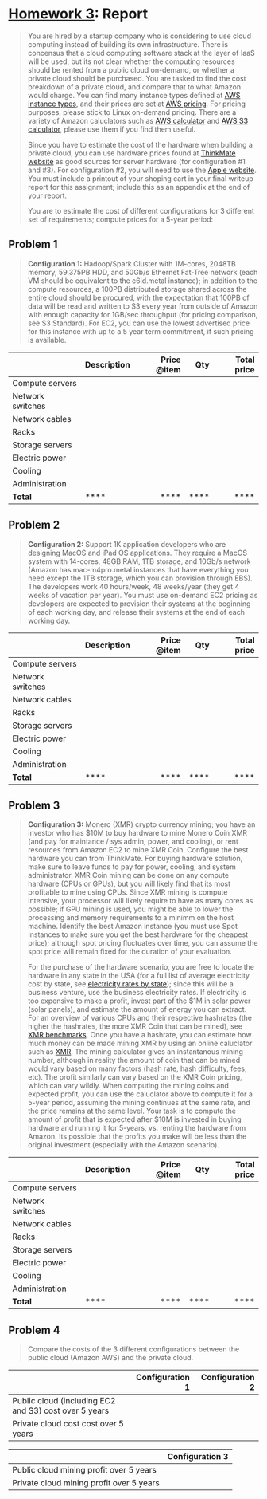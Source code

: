 # [Homework 3](https://github.com/hanggrian/IIT-CS553/blob/assets/assignments/hw3.pdf): Report

> You are hired by a startup company who is considering to use cloud computing
  instead of building its own infrastructure. There is concensus that a cloud
  computing software stack at the layer of IaaS will be used, but its not clear
  whether the computing resources should be rented from a public cloud
  on-demand, or whether a private cloud should be purchased. You are tasked to
  find the cost breakdown of a private cloud, and compare that to what Amazon
  would charge. You can find many instance types defined at [AWS instance types](http://aws.amazon.com/ec2/instance-types/),
  and their prices are set at [AWS pricing](http://aws.amazon.com/ec2/pricing/).
  For pricing purposes, please stick to Linux on-demand pricing. There are a
  variety of Amazon caluclators such as [AWS calculator](https://calculator.aws/#/)
  and [AWS S3 calculator](https://calculator.aws/#/createCalculator/S3), please
  use them if you find them useful.
>
> Since you have to estimate the cost of the hardware when building a private
  cloud, you can use hardware prices found at [ThinkMate website](https://www.thinkmate.com)
  as good sources for server hardware (for configuration #1 and #3). For
  configuration #2, you will need to use the [Apple website](https://www.apple.com/mac-mini/).
  You must include a printout of your shoping cart in your final writeup report
  for this assignment; include this as an appendix at the end of your report.
>
> You are to estimate the cost of different configurations for 3 different set
  of requirements; compute prices for a 5-year period:

## Problem 1

> **Configuration 1:** Hadoop/Spark Cluster with 1M-cores, 2048TB memory,
  59.375PB HDD, and 50Gb/s Ethernet Fat-Tree network (each VM should be
  equivalent to the c6id.metal instance); in addition to the compute resources,
  a 100PB distributed storage shared across the entire cloud should be procured,
  with the expectation that 100PB of data will be read and written to S3 every
  year from outside of Amazon with enough capacity for 1GB/sec throughput (for
  pricing comparison, see S3 Standard). For EC2, you can use the lowest
  advertised price for this instance with up to a 5 year term commitment, if
  such pricing is available.

| | Description | Price @item | Qty | Total price
--- | --- | ---: | ---: | ---:
Compute servers |  |  |  |
Network switches |  |  |  |
Network cables |  |  |  |
Racks |  |  |  |
Storage servers |  |  |  |
Electric power |  |  |  |
Cooling |  |  |  |
Administration |  |  |  |
**Total** | **** | **** | **** | ****

## Problem 2

> **Configuration 2:** Support 1K application developers who are designing MacOS
  and iPad OS applications. They require a MacOS system with 14-cores, 48GB RAM,
  1TB storage, and 10Gb/s network (Amazon has mac-m4pro.metal instances that
  have everything you need except the 1TB storage, which you can provision
  through EBS). The developers work 40 hours/week, 48 weeks/year (they get 4
  weeks of vacation per year). You must use on-demand EC2 pricing as developers
  are expected to provision their systems at the beginning of each working day,
  and release their systems at the end of each working day.

| | Description | Price @item | Qty | Total price
--- | --- | ---: | ---: | ---:
Compute servers |  |  |  |
Network switches |  |  |  |
Network cables |  |  |  |
Racks |  |  |  |
Storage servers |  |  |  |
Electric power |  |  |  |
Cooling |  |  |  |
Administration |  |  |  |
**Total** | **** | **** | **** | ****

## Problem 3

> **Configuration 3:** Monero (XMR) crypto currency mining; you have an investor
  who has $10M to buy hardware to mine Monero Coin XMR (and pay for maintance /
  sys admin, power, and cooling), or rent resources from Amazon EC2 to mine XMR
  Coin. Configure the best hardware you can from ThinkMate. For buying hardware
  solution, make sure to leave funds to pay for power, cooling, and system
  administrator. XMR Coin mining can be done on any compute hardware (CPUs or
  GPUs), but you will likely find that its most profitable to mine using CPUs.
  Since XMR mining is compute intensive, your processor will likely require to
  have as many cores as possible; if GPU mining is used, you might be able to
  lower the processing and memory requirements to a minimm on the host machine.
  Identify the best Amazon instance (you must use Spot Instances to make sure
  you get the best hardware for the cheapest price); although spot pricing
  fluctuates over time, you can assume the spot price will remain fixed for the
  duration of your evaluation.
>
> For the purchase of the hardware scenario, you are free to locate the hardware
  in any state in the USA (for a full list of average electricity cost by state,
  see [electricity rates by state](https://www.chooseenergy.com/electricity-rates-by-state/));
  since this will be a business venture, use the business electricity rates. If
  electricity is too expensive to make a profit, invest part of the $1M in solar
  power (solar panels), and estimate the amount of energy you can extract. For
  an overview of various CPUs and their respective hashrates (the higher the
  hashrates, the more XMR Coin that can be mined), see [XMR benchmarks](https://hashrate.no/coins/XMR/benchmarks).
  Once you have a hashrate, you can estimate how much money can be made mining
  XMR by using an online caluclator such as [XMR](https://minerstat.com/coin/XMR).
  The mining calculator gives an instantanous mining number, although in reality
  the amount of coin that can be mined would vary based on many factors (hash
  rate, hash difficulty, fees, etc). The profit similarly can vary based on the
  XMR Coin pricing, which can vary wildly. When computing the mining coins and
  expected profit, you can use the caluclator above to compute it for a 5-year
  period, assuming the mining continues at the same rate, and the price remains
  at the same level. Your task is to compute the amount of profit that is
  expected after $10M is invested in buying hardware and running it for 5-years,
  vs. renting the hardware from Amazon. Its possible that the profits you make
  will be less than the original investment (especially with the Amazon
  scenario).

| | Description | Price @item | Qty | Total price
--- | --- | ---: | ---: | ---:
Compute servers |  |  |  |
Network switches |  |  |  |
Network cables |  |  |  |
Racks |  |  |  |
Storage servers |  |  |  |
Electric power |  |  |  |
Cooling |  |  |  |
Administration |  |  |  |
**Total** | **** | **** | **** | ****

## Problem 4

> Compare the costs of the 3 different configurations between the public cloud
  (Amazon AWS) and the private cloud.

| | Configuration 1 | Configuration 2
--- | ---: | ---:
Public cloud (including EC2 and S3) cost over 5 years |  |
Private cloud cost cost over 5 years |  |

| | Configuration 3
--- | ---:
Public cloud mining profit over 5 years |
Private cloud mining profit over 5 years |
